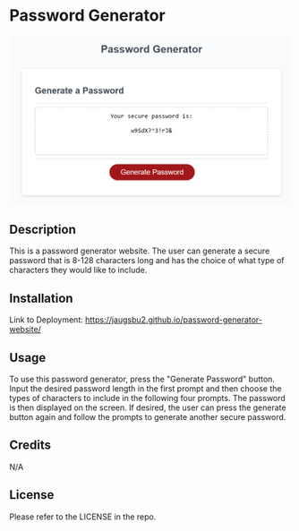 # Password Generator

![about-section](/Assets/images/password-generator-example.png)

## Description

This is a password generator website. The user can generate a secure password that is 8-128 characters long and has the choice of what type of characters they would like to include.

## Installation

Link to Deployment: https://jaugsbu2.github.io/password-generator-website/

## Usage

To use this password generator, press the "Generate Password" button. Input the desired password length in the first prompt and then choose the types of characters to include in the following four prompts. The password is then displayed on the screen. If desired, the user can press the generate button again and follow the prompts to generate another secure password.

## Credits

N/A

## License

Please refer to the LICENSE in the repo.